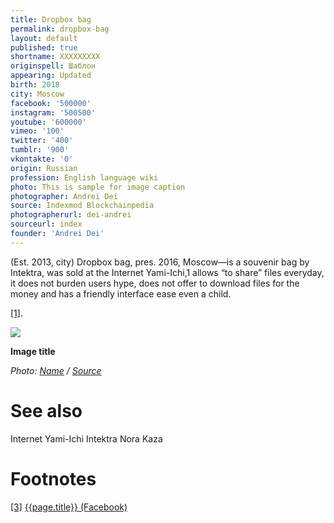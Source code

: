 ```yaml
---
title: Dropbox bag
permalink: dropbox-bag
layout: default
published: true
shortname: XXXXXXXXX
originspell: Шаблон
appearing: Updated
birth: 2018
city: Moscow
facebook: '500000'
instagram: '500500'
youtube: '600000'
vimeo: '100'
twitter: '400'
tumblr: '900'
vkontakte: '0'
origin: Russian
profession: English language wiki
photo: This is sample for image caption
photographer: Andrei Dei
source: Indexmod Blockchainpedia
photographerurl: dei-andrei
sourceurl: index
founder: 'Andrei Dei'
---
```


(Est. 2013, city) Dropbox bag, pres. 2016, Moscow—is a souvenir bag by Intektra, was sold at the Internet Yami-Ichi,1 allows  “to share” files everyday, it does not burden users hype, does not offer to download files for the money and has a friendly interface ease even a child.

<span id="a1">[\[1\]](#f1)</span>.

![](/encyclopedia/images/image-name.jpg)

**Image title**

*Photo: [Name](index) / [Source](index)*

# See also

Internet Yami-Ichi
Intektra
Nora Kaza

# Footnotes

[[3]](#a3) <span id="f3"></span> [{{page.title}} (Facebook)](index)
